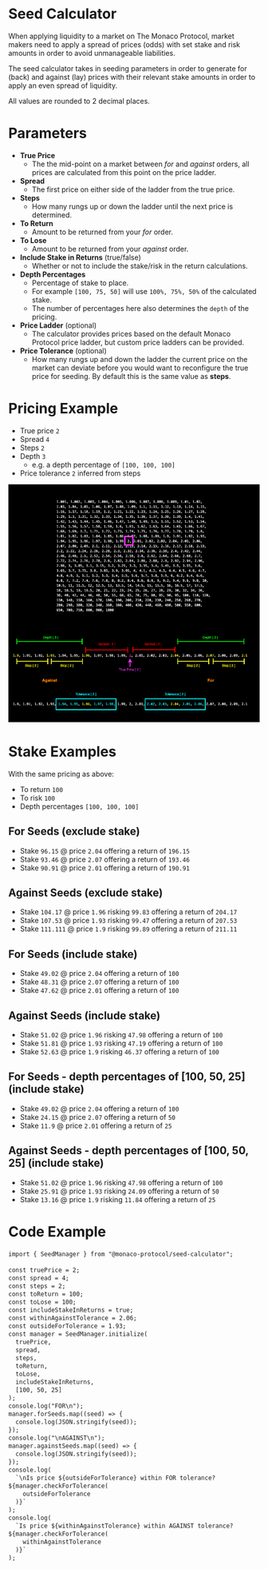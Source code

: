 # Seed Calculator

When applying liquidity to a market on The Monaco Protocol, market makers need to apply a spread of prices (odds) with set stake and risk amounts in order to avoid unmanageable liabilities.

The seed calculator takes in seeding parameters in order to generate for (back) and against (lay) prices with their relevant stake amounts in order to apply an even spread of liquidity.

All values are rounded to 2 decimal places.

# Parameters

- **True Price**
  - The the mid-point on a market between _for_ and _against_ orders, all prices are calculated from this point on the price ladder.
- **Spread**
  - The first price on either side of the ladder from the true price.
- **Steps**
  - How many rungs up or down the ladder until the next price is determined.
- **To Return**
  - Amount to be returned from your _for_ order.
- **To Lose**
  - Amount to be returned from your _against_ order.
- **Include Stake in Returns** (true/false)
  - Whether or not to include the stake/risk in the return calculations.
- **Depth Percentages**
  - Percentage of stake to place.
  - For example `[100, 75, 50]` will use `100%, 75%, 50%` of the calculated stake.
  - The number of percentages here also determines the `depth` of the pricing.
- **Price Ladder** (optional)
  - The calculator provides prices based on the default Monaco Protocol price ladder, but custom price ladders can be provided.
- **Price Tolerance** (optional)
  - How many rungs up and down the ladder the current price on the market can deviate before you would want to reconfigure the true price for seeding. By default this is the same value as **steps**.

# Pricing Example

- True price `2`
- Spread `4`
- Steps `2`
- Depth `3`
  - e.g. a depth percentage of `[100, 100, 100]`
- Price tolerance `2` inferred from steps

![](media/images/seed_example.png)

# Stake Examples

With the same pricing as above:

- To return `100`
- To risk `100`
- Depth percentages `[100, 100, 100]`

## For Seeds (exclude stake)

- Stake `96.15` @ price `2.04` offering a return of `196.15`
- Stake `93.46` @ price `2.07` offering a return of `193.46`
- Stake `90.91` @ price `2.01` offering a return of `190.91`

## Against Seeds (exclude stake)

- Stake `104.17` @ price `1.96` risking `99.83` offering a return of `204.17`
- Stake `107.53` @ price `1.93` risking `99.47` offering a return of `207.53`
- Stake `111.111` @ price `1.9` risking `99.89` offering a return of `211.11`

## For Seeds (include stake)

- Stake `49.02` @ price `2.04` offering a return of `100`
- Stake `48.31` @ price `2.07` offering a return of `100`
- Stake `47.62` @ price `2.01` offering a return of `100`

## Against Seeds (include stake)

- Stake `51.02` @ price `1.96` risking `47.98` offering a return of `100`
- Stake `51.81` @ price `1.93` risking `47.19` offering a return of `100`
- Stake `52.63` @ price `1.9` risking `46.37` offering a return of `100`

## For Seeds - depth percentages of [100, 50, 25] (include stake)

- Stake `49.02` @ price `2.04` offering a return of `100`
- Stake `24.15` @ price `2.07` offering a return of `50`
- Stake `11.9` @ price `2.01` offering a return of `25`

## Against Seeds - depth percentages of [100, 50, 25] (include stake)

- Stake `51.02` @ price `1.96` risking `47.98` offering a return of `100`
- Stake `25.91` @ price `1.93` risking `24.09` offering a return of `50`
- Stake `13.16` @ price `1.9` risking `11.84` offering a return of `25`

# Code Example

```
import { SeedManager } from "@monaco-protocol/seed-calculator";

const truePrice = 2;
const spread = 4;
const steps = 2;
const toReturn = 100;
const toLose = 100;
const includeStakeInReturns = true;
const withinAgainstTolerance = 2.06;
const outsideForTolerance = 1.93;
const manager = SeedManager.initialize(
  truePrice,
  spread,
  steps,
  toReturn,
  toLose,
  includeStakeInReturns,
  [100, 50, 25]
);
console.log("FOR\n");
manager.forSeeds.map((seed) => {
  console.log(JSON.stringify(seed));
});
console.log("\nAGAINST\n");
manager.againstSeeds.map((seed) => {
  console.log(JSON.stringify(seed));
});
console.log(
  `\nIs price ${outsideForTolerance} within FOR tolerance? ${manager.checkForTolerance(
    outsideForTolerance
  )}`
);
console.log(
  `Is price ${withinAgainstTolerance} within AGAINST tolerance? ${manager.checkForTolerance(
    withinAgainstTolerance
  )}`
);

```
